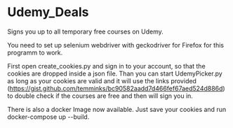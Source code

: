 # Udemy_Deals

Signs you up to all temporary free courses on Udemy.

You need to set up selenium webdriver with geckodriver for Firefox for this programm to work.

First open create_cookies.py and sign in to your account, so that the cookies are dropped inside a json file. Than you can start UdemyPicker.py as long as your cookies are valid and it will use the links provided (https://gist.github.com/temminks/bc90582aadd7d466fef67aed524d886d) to double check if the courses are free and then will sign you in. 

There is also a docker Image now available. Just save your cookies and run docker-compose up --build.
